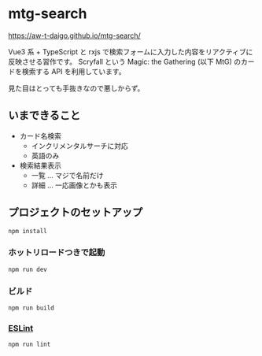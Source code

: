 # mtg-search

https://aw-t-daigo.github.io/mtg-search/

Vue3 系 + TypeScript と rxjs で検索フォームに入力した内容をリアクティブに反映させる習作です。
Scryfall という Magic: the Gathering (以下 MtG) のカードを検索する API を利用しています。

見た目はとっても手抜きなので悪しからず。

## いまできること
- カード名検索
  - インクリメンタルサーチに対応
  - 英語のみ
- 検索結果表示
  - 一覧 … マジで名前だけ
  - 詳細 … 一応画像とかも表示

## プロジェクトのセットアップ

```sh
npm install
```

### ホットリロードつきで起動

```sh
npm run dev
```

### ビルド

```sh
npm run build
```

### [ESLint](https://eslint.org/)

```sh
npm run lint
```
